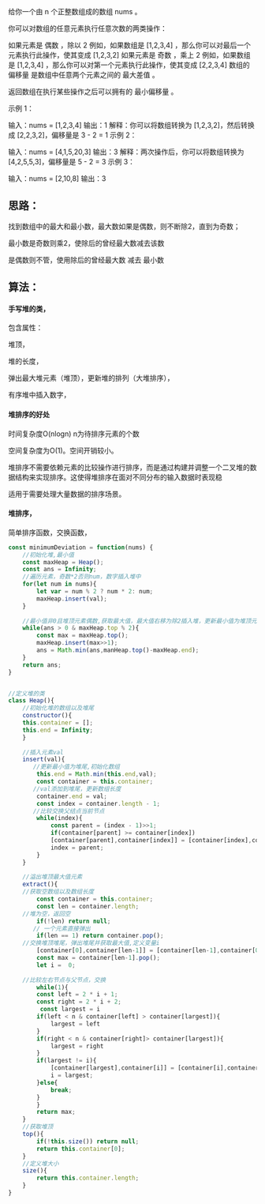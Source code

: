 给你一个由 n 个正整数组成的数组 nums 。

你可以对数组的任意元素执行任意次数的两类操作：

如果元素是 偶数 ，除以 2
例如，如果数组是 [1,2,3,4] ，那么你可以对最后一个元素执行此操作，使其变成 [1,2,3,2]
如果元素是 奇数 ，乘上 2
例如，如果数组是 [1,2,3,4] ，那么你可以对第一个元素执行此操作，使其变成 [2,2,3,4]
数组的 偏移量 是数组中任意两个元素之间的 最大差值 。

返回数组在执行某些操作之后可以拥有的 最小偏移量 。

 

示例 1：

输入：nums = [1,2,3,4]
输出：1
解释：你可以将数组转换为 [1,2,3,2]，然后转换成 [2,2,3,2]，偏移量是 3 - 2 = 1
示例 2：

输入：nums = [4,1,5,20,3]
输出：3
解释：两次操作后，你可以将数组转换为 [4,2,5,5,3]，偏移量是 5 - 2 = 3
示例 3：

输入：nums = [2,10,8]
输出：3

 

## 思路：

找到数组中的最大和最小数，最大数如果是偶数，则不断除2，直到为奇数；

最小数是奇数则乘2，使除后的曾经最大数减去该数

是偶数则不管，使用除后的曾经最大数 减去 最小数



## 算法：

#### 手写堆的类，

包含属性：

堆顶，

堆的长度，

弹出最大堆元素（堆顶），更新堆的排列（大堆排序），

有序堆中插入数字，

#### 堆排序的好处

时间复杂度O(nlogn) n为待排序元素的个数

空间复杂度为O(1)。空间开销较小。

堆排序不需要依赖元素的比较操作进行排序，而是通过构建并调整一个二叉堆的数据结构来实现排序。这使得堆排序在面对不同分布的输入数据时表现稳

适用于需要处理大量数据的排序场景。

#### 堆排序，

简单排序函数，交换函数，

```js
const minimumDeviation = function(nums) {
    //初始化堆,最小值
    const maxHeap = Heap();
    const ans = Infinity;
    //遍历元素，奇数*2否则num，数字插入堆中
    for(let num in nums){
		let var = num % 2 ? num * 2: num;
        maxHeap.insert(val);
    }
    
    //最小值非0且堆顶元素偶数,获取最大值，最大值右移为除2插入堆，更新最小值为堆顶元素与堆尾之差
    while(ans > 0 & maxHeap.top % 2){
		const max = maxHeap.top();
        maxHeap.insert(max>>1);
        ans = Math.min(ans,manHeap.top()-maxHeap.end);
    }
    return ans;
}


//定义堆的类
class Heap(){
    //初始化堆的数组以及堆尾
    constructor(){
	this.container = [];
    this.end = Infinity;
    }
    
    //插入元素val
    insert(val){
       //更新最小值为堆尾,初始化数组
        this.end = Math.min(this.end,val);
        const container = this.container;
       //val添加到堆尾，更新数组长度
        container.end = val;
        const index = container.length - 1;
       //比较交换父结点当前节点
        while(index){
			const parent = (index - 1)>>1;
            if(container[parent] >= container[index]) 							break;
            [container[parent],container[index]] = [container[index],container[parent]];
            index = parent;
        }
    }
    
    //溢出堆顶最大值元素
    extract(){
	//获取空数组以及数组长度
        const container = this.container;
    	const len = container.length;
    //堆为空，返回空
        if(!len) return null;
       // 一个元素直接弹出
        if(len == 1) return container.pop();
    //交换堆顶堆尾，弹出堆尾并获取最大值,定义变量i
        [container[0],container[len-1]] = [container[len-1],container[0]];
        const max = container[len-1].pop();
        let i =  0;
        
    //比较左右节点与父节点，交换
        while(1){
        const left = 2 * i + 1;
        const right = 2 * i + 2;
         const largest = i
		if(left < n & container[left] > container[largest]){
            largest = left
        }
        if(right < n & container[right]> container[largest]){
            largest = right
        }
        if(largest != i){
            [container[largest],container[i]] = [container[i],container[largest]];
			i = largest;
        }else{
            break;
        }
        }        
        return max;
    }
	//获取堆顶
    top(){
		if(!this.size()) return null;
        return this.container[0];
    }
    //定义堆大小
    size(){
		return this.container.length;
    }
}
```































